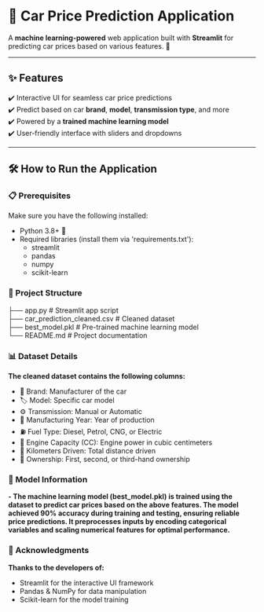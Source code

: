 # 🚗 **Car Price Prediction Application**  

A **machine learning-powered** web application built with **Streamlit** for predicting car prices based on various features. 🚀  

---

## ✨ **Features**
✔️ Interactive UI for seamless car price predictions  
✔️ Predict based on car **brand**, **model**, **transmission type**, and more  
✔️ Powered by a **trained machine learning model**  
✔️ User-friendly interface with sliders and dropdowns  

---

## 🛠️ **How to Run the Application**  

### **📋 Prerequisites**
Make sure you have the following installed:  
- Python 3.8+ 🐍  
- Required libraries (install them via 'requirements.txt'):  
  - streamlit
  - pandas
  - numpy
  - scikit-learn

### **📂 Project Structure**
├── app.py                    # Streamlit app script <br>
├── car_prediction_cleaned.csv   # Cleaned dataset <br>
├── best_model.pkl            # Pre-trained machine learning model <br>
└── README.md                 # Project documentation <br>

### **📊 Dataset Details**
**The cleaned dataset contains the following columns:**

 - 🚗 Brand: Manufacturer of the car <br>
 - 🏷️ Model: Specific car model <br>
 - ⚙️ Transmission: Manual or Automatic <br>
 - 📅 Manufacturing Year: Year of production <br>
 - ⛽ Fuel Type: Diesel, Petrol, CNG, or Electric <br>
 - 🔧 Engine Capacity (CC): Engine power in cubic centimeters <br>
 - 📏 Kilometers Driven: Total distance driven <br>
 - 👤 Ownership: First, second, or third-hand ownership <br>

### **🤖 Model Information**
  **- The machine learning model (best_model.pkl) is trained using the dataset to predict car prices based on the above features. The model achieved 90% accuracy during training and testing, ensuring reliable price predictions. It preprocesses inputs by encoding categorical variables and scaling numerical features for optimal performance.**

### **🌟 Acknowledgments**

**Thanks to the developers of:**

  - Streamlit for the interactive UI framework
  - Pandas & NumPy for data manipulation
  - Scikit-learn for the model training
